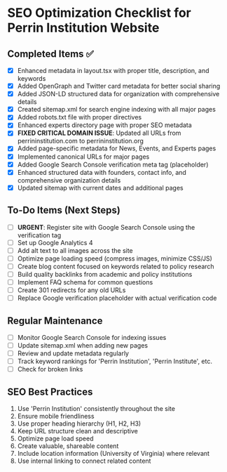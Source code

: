 # SEO Optimization Checklist for Perrin Institution Website

## Completed Items ✅

- [x] Enhanced metadata in layout.tsx with proper title, description, and keywords
- [x] Added OpenGraph and Twitter card metadata for better social sharing
- [x] Added JSON-LD structured data for organization with comprehensive details
- [x] Created sitemap.xml for search engine indexing with all major pages
- [x] Added robots.txt file with proper directives
- [x] Enhanced experts directory page with proper SEO metadata
- [x] **FIXED CRITICAL DOMAIN ISSUE**: Updated all URLs from perrininstitution.com to perrininstitution.org
- [x] Added page-specific metadata for News, Events, and Experts pages
- [x] Implemented canonical URLs for major pages
- [x] Added Google Search Console verification meta tag (placeholder)
- [x] Enhanced structured data with founders, contact info, and comprehensive organization details
- [x] Updated sitemap with current dates and additional pages

## To-Do Items (Next Steps)

- [ ] **URGENT**: Register site with Google Search Console using the verification tag
- [ ] Set up Google Analytics 4
- [ ] Add alt text to all images across the site
- [ ] Optimize page loading speed (compress images, minimize CSS/JS)
- [ ] Create blog content focused on keywords related to policy research
- [ ] Build quality backlinks from academic and policy institutions
- [ ] Implement FAQ schema for common questions
- [ ] Create 301 redirects for any old URLs
- [ ] Replace Google verification placeholder with actual verification code

## Regular Maintenance

- [ ] Monitor Google Search Console for indexing issues
- [ ] Update sitemap.xml when adding new pages
- [ ] Review and update metadata regularly
- [ ] Track keyword rankings for 'Perrin Institution', 'Perrin Institute', etc.
- [ ] Check for broken links

## SEO Best Practices

1. Use 'Perrin Institution' consistently throughout the site
2. Ensure mobile friendliness
3. Use proper heading hierarchy (H1, H2, H3)
4. Keep URL structure clean and descriptive
5. Optimize page load speed
6. Create valuable, shareable content
7. Include location information (University of Virginia) where relevant
8. Use internal linking to connect related content

